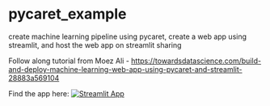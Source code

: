 # pycaret_example
create machine learning pipeline using pycaret, create a web app using streamlit, and host the web app on streamlit sharing

Follow along tutorial from Moez Ali - https://towardsdatascience.com/build-and-deploy-machine-learning-web-app-using-pycaret-and-streamlit-28883a569104

Find the app here: 
[![Streamlit App](https://static.streamlit.io/badges/streamlit_badge_black_white.svg)](https://share.streamlit.io/jocst/pycaret_example/app3.py/)
